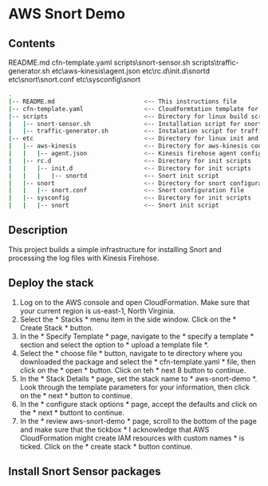 # AWS Snort Demo

## Contents
README.md
cfn-template.yaml
scripts\snort-sensor.sh
scripts\traffic-generator.sh
etc\aws-kinesis\agent.json
etc\rc.d\init.d\snortd
etc\snort\snort.conf
etc\sysconfig\snort

```bash
.
|-- README.md                         <-- This instructions file
|-- cfn-template.yaml                 <-- Cloudformtation template for lab environment
|-- scripts                           <-- Directory for linux build scripts
|   |-- snort-sensor.sh               <-- Installation script for snort packages
|   |-- traffic-generator.sh          <-- Instalation script for traffic generator
|-- etc                               <-- Directory for linux init and conf scripts
|   |-- aws-kinesis                   <-- Directory for aws-kinesis configuration
|   |   |-- agent.json                <-- Kinesis firehose agent configuration file
|   |-- rc.d                          <-- Directory for init scripts
|   |   |-- init.d                    <-- Directory for init scripts
|   |   |   |-- snortd                <-- Snort init script
|   |-- snort                         <-- Directory for snort configuration
|   |   |-- snort.conf                <-- Snort configuration file
|   |-- sysconfig                     <-- Directory for init scripts
|   |   |-- snort                     <-- Snort init script
```

## Description
This project builds a simple infrastructure for installing Snort and processing the log files with Kinesis Firehose.

## Deploy the stack
1. Log on to the AWS console and open CloudFormation.  Make sure that your current region is us-east-1, North Virginia.
2. Select the * Stacks * menu item in the side window.  Click on the * Create Stack * button.
3. In the * Specify Template * page, navigate to the * specify a template * section and select the option to * upload a template file *.
4. Select the * choose file * button, navigate to te directory where you downloaded the package and select the * cfn-template.yaml * file, then click on the * open * button.  Click on teh * next 8 button to continue.
5. In the * Stack Details * page, set the stack name to * aws-snort-demo *.  Look through the template parameters for your information, then click on the * next * button to continue.
6. In the * configure stack options * page, accept the defaults and click on the * next * buttont to continue.  
7. In the * review aws-snort-demo * page, scroll to the bottom of the page and make sure that the tickbox * I acknowledge that AWS CloudFormation might create IAM resources with custom names * is ticked.  Click on the * create stack * button continue.

## Install Snort Sensor packages

